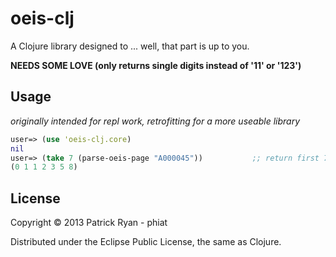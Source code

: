# oeis-clj

A Clojure library designed to ... well, that part is up to you.

**NEEDS SOME LOVE (only returns single digits instead of '11' or '123')**

## Usage

*originally intended for repl work, retrofitting for a more useable library*

```clojure
user=> (use 'oeis-clj.core)
nil
user=> (take 7 (parse-oeis-page "A000045"))           ;; return first 7 numbers in fibonacci
(0 1 1 2 3 5 8)
```

## License

Copyright © 2013 Patrick Ryan - phiat

Distributed under the Eclipse Public License, the same as Clojure.
